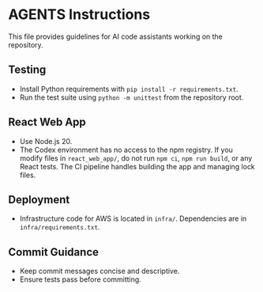 # AGENTS Instructions

This file provides guidelines for AI code assistants working on the repository.

## Testing
- Install Python requirements with `pip install -r requirements.txt`.
- Run the test suite using `python -m unittest` from the repository root.

## React Web App
- Use Node.js 20.
- The Codex environment has no access to the npm registry. If you modify files in `react_web_app/`, do not run `npm ci`, `npm run build`, or any React tests. The CI pipeline handles building the app and managing lock files.

## Deployment
- Infrastructure code for AWS is located in `infra/`. Dependencies are in `infra/requirements.txt`.

## Commit Guidance
- Keep commit messages concise and descriptive.
- Ensure tests pass before committing.


